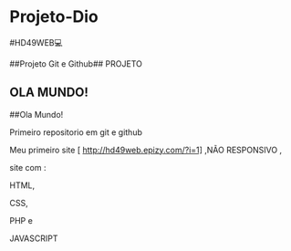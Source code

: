 # Projeto-Dio

#HD49WEB:computer: 

##Projeto Git e Github## PROJETO
## OLA MUNDO!

##Ola Mundo!

Primeiro repositorio em git e github

Meu primeiro site  [ http://hd49web.epizy.com/?i=1] ,NÃO RESPONSIVO  ,

site com  :

HTML,

CSS,

PHP e

JAVASCRIPT



